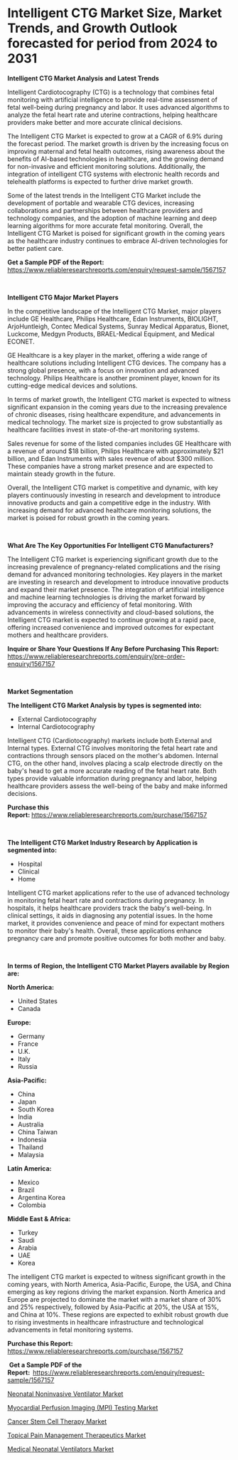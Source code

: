 <p><h1>Intelligent CTG Market Size, Market Trends, and Growth Outlook forecasted for period from 2024 to 2031</h1></p><p><strong>Intelligent CTG Market Analysis and Latest Trends</strong></p>
<p><p>Intelligent Cardiotocography (CTG) is a technology that combines fetal monitoring with artificial intelligence to provide real-time assessment of fetal well-being during pregnancy and labor. It uses advanced algorithms to analyze the fetal heart rate and uterine contractions, helping healthcare providers make better and more accurate clinical decisions.</p><p>The Intelligent CTG Market is expected to grow at a CAGR of 6.9% during the forecast period. The market growth is driven by the increasing focus on improving maternal and fetal health outcomes, rising awareness about the benefits of AI-based technologies in healthcare, and the growing demand for non-invasive and efficient monitoring solutions. Additionally, the integration of intelligent CTG systems with electronic health records and telehealth platforms is expected to further drive market growth.</p><p>Some of the latest trends in the Intelligent CTG Market include the development of portable and wearable CTG devices, increasing collaborations and partnerships between healthcare providers and technology companies, and the adoption of machine learning and deep learning algorithms for more accurate fetal monitoring. Overall, the Intelligent CTG Market is poised for significant growth in the coming years as the healthcare industry continues to embrace AI-driven technologies for better patient care.</p></p>
<p><strong>Get a Sample PDF of the Report:&nbsp;</strong> <a href="https://www.reliableresearchreports.com/enquiry/request-sample/1567157">https://www.reliableresearchreports.com/enquiry/request-sample/1567157</a></p>
<p>&nbsp;</p>
<p><strong>Intelligent CTG Major Market Players</strong></p>
<p><p>In the competitive landscape of the Intelligent CTG Market, major players include GE Healthcare, Philips Healthcare, Edan Instruments, BIOLIGHT, ArjoHuntleigh, Contec Medical Systems, Sunray Medical Apparatus, Bionet, Luckcome, Medgyn Products, BRAEL-Medical Equipment, and Medical ECONET. </p><p>GE Healthcare is a key player in the market, offering a wide range of healthcare solutions including Intelligent CTG devices. The company has a strong global presence, with a focus on innovation and advanced technology. Philips Healthcare is another prominent player, known for its cutting-edge medical devices and solutions. </p><p>In terms of market growth, the Intelligent CTG market is expected to witness significant expansion in the coming years due to the increasing prevalence of chronic diseases, rising healthcare expenditure, and advancements in medical technology. The market size is projected to grow substantially as healthcare facilities invest in state-of-the-art monitoring systems.</p><p>Sales revenue for some of the listed companies includes GE Healthcare with a revenue of around $18 billion, Philips Healthcare with approximately $21 billion, and Edan Instruments with sales revenue of about $300 million. These companies have a strong market presence and are expected to maintain steady growth in the future.</p><p>Overall, the Intelligent CTG market is competitive and dynamic, with key players continuously investing in research and development to introduce innovative products and gain a competitive edge in the industry. With increasing demand for advanced healthcare monitoring solutions, the market is poised for robust growth in the coming years.</p></p>
<p>&nbsp;</p>
<p><strong>What Are The Key Opportunities For Intelligent CTG Manufacturers?</strong></p>
<p><p>The Intelligent CTG market is experiencing significant growth due to the increasing prevalence of pregnancy-related complications and the rising demand for advanced monitoring technologies. Key players in the market are investing in research and development to introduce innovative products and expand their market presence. The integration of artificial intelligence and machine learning technologies is driving the market forward by improving the accuracy and efficiency of fetal monitoring. With advancements in wireless connectivity and cloud-based solutions, the Intelligent CTG market is expected to continue growing at a rapid pace, offering increased convenience and improved outcomes for expectant mothers and healthcare providers.</p></p>
<p><strong>Inquire or Share Your Questions If Any Before Purchasing This Report:</strong> <a href="https://www.reliableresearchreports.com/enquiry/pre-order-enquiry/1567157">https://www.reliableresearchreports.com/enquiry/pre-order-enquiry/1567157</a></p>
<p>&nbsp;</p>
<p><strong>Market Segmentation</strong></p>
<p><strong>The Intelligent CTG Market Analysis by types is segmented into:</strong></p>
<p><ul><li>External Cardiotocography</li><li>Internal Cardiotocography</li></ul></p>
<p><p>Intelligent CTG (Cardiotocography) markets include both External and Internal types. External CTG involves monitoring the fetal heart rate and contractions through sensors placed on the mother's abdomen. Internal CTG, on the other hand, involves placing a scalp electrode directly on the baby's head to get a more accurate reading of the fetal heart rate. Both types provide valuable information during pregnancy and labor, helping healthcare providers assess the well-being of the baby and make informed decisions.</p></p>
<p><strong>Purchase this Report:&nbsp;</strong><a href="https://www.reliableresearchreports.com/purchase/1567157">https://www.reliableresearchreports.com/purchase/1567157</a></p>
<p>&nbsp;</p>
<p><strong>The Intelligent CTG Market Industry Research by Application is segmented into:</strong></p>
<p><ul><li>Hospital</li><li>Clinical</li><li>Home</li></ul></p>
<p><p>Intelligent CTG market applications refer to the use of advanced technology in monitoring fetal heart rate and contractions during pregnancy. In hospitals, it helps healthcare providers track the baby's well-being. In clinical settings, it aids in diagnosing any potential issues. In the home market, it provides convenience and peace of mind for expectant mothers to monitor their baby's health. Overall, these applications enhance pregnancy care and promote positive outcomes for both mother and baby.</p></p>
<p>&nbsp;</p>
<p><strong>In terms of Region, the Intelligent CTG Market Players available by Region are:</strong></p>
<p>
    <p> <strong> North America: </strong>
        <ul>
            <li>United States</li>
            <li>Canada</li>
        </ul>
        </p> 
    <p> <strong> Europe: </strong>
        <ul>
            <li>Germany</li>
            <li>France</li>
            <li>U.K.</li>
            <li>Italy</li>
            <li>Russia</li>
        </ul>
        </p> 
    <p> <strong> Asia-Pacific: </strong>
        <ul>
            <li>China</li>
            <li>Japan</li>
            <li>South Korea</li>
            <li>India</li>
            <li>Australia</li>
            <li>China Taiwan</li>
            <li>Indonesia</li>
            <li>Thailand</li>
            <li>Malaysia</li>
        </ul>
        </p> 
    <p> <strong> Latin America: </strong>
        <ul>
            <li>Mexico</li>
            <li>Brazil</li>
            <li>Argentina Korea</li>
            <li>Colombia</li>
        </ul>
        </p> 
    <p> <strong> Middle East & Africa: </strong>
        <ul>
            <li>Turkey</li>
            <li>Saudi</li>
            <li>Arabia</li>
            <li>UAE</li>
            <li>Korea</li>
        </ul>
    </p>
    </p>
<p><p>The intelligent CTG market is expected to witness significant growth in the coming years, with North America, Asia-Pacific, Europe, the USA, and China emerging as key regions driving the market expansion. North America and Europe are projected to dominate the market with a market share of 30% and 25% respectively, followed by Asia-Pacific at 20%, the USA at 15%, and China at 10%. These regions are expected to exhibit robust growth due to rising investments in healthcare infrastructure and technological advancements in fetal monitoring systems.</p></p>
<p><strong>Purchase this Report: </strong><a href="https://www.reliableresearchreports.com/purchase/1567157">https://www.reliableresearchreports.com/purchase/1567157</a></p>
<p>&nbsp;<strong>Get a Sample PDF of the Report:&nbsp;&nbsp;</strong><a href="https://www.reliableresearchreports.com/enquiry/request-sample/1567157">https://www.reliableresearchreports.com/enquiry/request-sample/1567157</a></p>
<p><strong></strong></p>
<p><p><a href="https://github.com/RichRobinson5/Market-Research-Report-List-3/blob/main/neonatal-noninvasive-ventilator-market.md">Neonatal Noninvasive Ventilator Market</a></p><p><a href="https://medium.com/p/8ea998a1da03/edit">Myocardial Perfusion Imaging (MPI) Testing Market</a></p><p><a href="https://medium.com/p/d001a8740b6b/edit">Cancer Stem Cell Therapy Market</a></p><p><a href="https://medium.com/p/18821562db78/edit">Topical Pain Management Therapeutics Market</a></p><p><a href="https://github.com/gdfhhhj/Market-Research-Report-List-3/blob/main/medical-neonatal-ventilators-market.md">Medical Neonatal Ventilators Market</a></p></p>